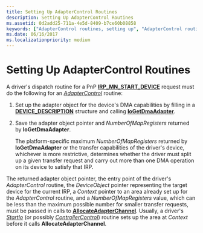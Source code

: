 ```yaml
---
title: Setting Up AdapterControl Routines
description: Setting Up AdapterControl Routines
ms.assetid: 0d2add25-711a-4e5d-8409-b7ce60b08858
keywords: ["AdapterControl routines, setting up", "AdapterControl routines, writing", "adapter objects WDK kernel , writing AdapterControl routines", "DMA transfers WDK kernel , writing AdapterControl routines"]
ms.date: 06/16/2017
ms.localizationpriority: medium
---
```


# Setting Up AdapterControl Routines





A driver's dispatch routine for a PnP [**IRP\_MN\_START\_DEVICE**](https://docs.microsoft.com/windows-hardware/drivers/kernel/irp-mn-start-device) request must do the following for an [*AdapterControl*](https://docs.microsoft.com/windows-hardware/drivers/ddi/content/wdm/nc-wdm-driver_control) routine:

1.  Set up the adapter object for the device's DMA capabilities by filling in a [**DEVICE\_DESCRIPTION**](https://docs.microsoft.com/windows-hardware/drivers/ddi/content/wdm/ns-wdm-_device_description) structure and calling [**IoGetDmaAdapter**](https://docs.microsoft.com/windows-hardware/drivers/ddi/content/wdm/nf-wdm-iogetdmaadapter).

2.  Save the adapter object pointer and *NumberOfMapRegisters* returned by **IoGetDmaAdapter**.

    The platform-specific maximum *NumberOfMapRegisters* returned by **IoGetDmaAdapter** or the transfer capabilities of the driver's device, whichever is more restrictive, determines whether the driver must split up a given transfer request and carry out more than one DMA operation on its device to satisfy that IRP.

The returned adapter object pointer, the entry point of the driver's *AdapterControl* routine, the *DeviceObject* pointer representing the target device for the current IRP, a *Context* pointer to an area already set up for the *AdapterControl* routine, and a *NumberOfMapRegisters* value, which can be less than the maximum possible number for smaller transfer requests, must be passed in calls to [**AllocateAdapterChannel**](https://docs.microsoft.com/windows-hardware/drivers/ddi/content/wdm/nc-wdm-pallocate_adapter_channel). Usually, a driver's [*StartIo*](https://docs.microsoft.com/windows-hardware/drivers/ddi/content/wdm/nc-wdm-driver_startio) (or possibly [*ControllerControl*](https://msdn.microsoft.com/library/windows/hardware/ff542049)) routine sets up the area at *Context* before it calls **AllocateAdapterChannel**.

 

 




